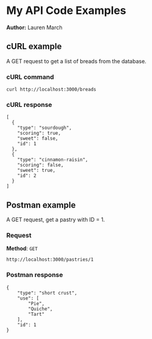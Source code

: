 # My API Code Examples

**Author:** Lauren March

## cURL example

A GET request to get a list of breads from the database.

### cURL command

```shell
curl http://localhost:3000/breads
```

### cURL response

```shell
[
  {
    "type": "sourdough",
    "scoring": true,
    "sweet": false,
    "id": 1
  },
  {
    "type": "cinnamon-raisin",
    "scoring": false,
    "sweet": true,
    "id": 2
  }
]
```

## Postman example

A GET request, get a pastry with ID = 1.

### Request

**Method**: `GET`

```shell
http://localhost:3000/pastries/1
```

### Postman response

```shell
{
    "type": "short crust",
    "use": [
        "Pie",
        "Quiche",
        "Tart"
    ],
    "id": 1
}
```
